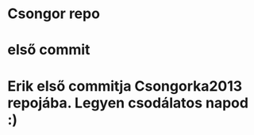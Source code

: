 # Csongor repo
# első commit
# Erik első commitja Csongorka2013 repojába. Legyen csodálatos napod :)

